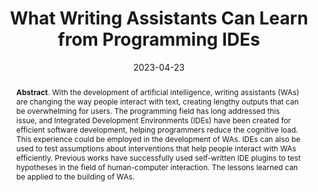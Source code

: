 ---
title: "What Writing Assistants Can Learn from Programming IDEs"
authors: '<i>Sergey Titov, Agnia Sergeyuk, and Timofey Bryksin</i>'
status: "published"
collection: publications
permalink: /publications/2023-04-23-ides-and-writing-assistants
date: 2023-04-23
venue: "<b>In2Writing'23</b>"
level: 'Workshop'
pdf: 'https://arxiv.org/abs/2303.16175'
counter_id: 'C44'
abstract: "<p><b>Abstract</b>. With the development of artificial intelligence, writing assistants (WAs) are changing the way people interact with text, creating lengthy outputs that can be overwhelming for users. The programming field has long addressed this issue, and Integrated Development Environments (IDEs) have been created for efficient software development, helping programmers reduce the cognitive load. This experience could be employed in the development of WAs. IDEs can also be used to test assumptions about interventions that help people interact with WAs efficiently. Previous works have successfully used self-written IDE plugins to test hypotheses in the field of human-computer interaction. The lessons learned can be applied to the building of WAs.</p>"
---